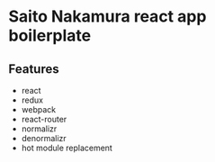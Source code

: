 # Saito Nakamura react app boilerplate

## Features

* react
* redux
* webpack
* react-router
* normalizr
* denormalizr
* hot module replacement
